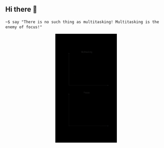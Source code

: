 ## Hi there 👋
```
~$ say "There is no such thing as multitasking! Multitasking is the enemy of focus!"
```
<p align="center">
  <a href="http://ifconfig.me/ip"><img src="./static/multitasking_vs_focus2.gif" height="340" title="wallpaper"></a>
</p>

<!--
**dcorol-onedoor/dcorol-onedoor** is a ✨ _special_ ✨ repository because its `README.md` (this file) appears on your GitHub profile.

Here are some ideas to get you started:

- 🔭 I’m currently working on ...
- 🌱 I’m currently learning ...
- 👯 I’m looking to collaborate on ...
- 🤔 I’m looking for help with ...
- 💬 Ask me about ...
- 📫 How to reach me: ...
- 😄 Pronouns: ...
- ⚡ Fun fact: ...
-->
